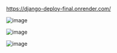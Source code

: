 

https://django-deploy-final.onrender.com/

![image](https://github.com/user-attachments/assets/ae7edf8b-a863-41bb-aabb-f693cd171121)


![image](https://github.com/user-attachments/assets/c270e44e-aef9-47dd-b92a-cb64c2e5c9e3)


![image](https://github.com/user-attachments/assets/2af3af11-f5c7-44f2-8668-93de307219d9)
